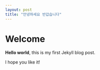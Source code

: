 ```yaml
---
layout: post
title: "안녕하세요 반갑습니다" 
--- 
```


# Welcome

**Hello world**, this is my first Jekyll blog post.

I hope you like it!
